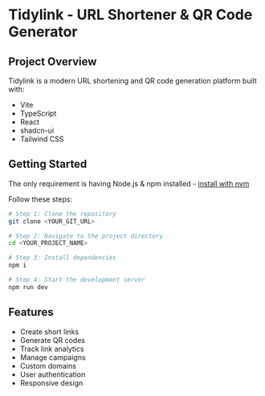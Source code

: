 
# Tidylink - URL Shortener & QR Code Generator

## Project Overview

Tidylink is a modern URL shortening and QR code generation platform built with:

- Vite
- TypeScript
- React
- shadcn-ui
- Tailwind CSS

## Getting Started

The only requirement is having Node.js & npm installed - [install with nvm](https://github.com/nvm-sh/nvm#installing-and-updating)

Follow these steps:

```sh
# Step 1: Clone the repository
git clone <YOUR_GIT_URL>

# Step 2: Navigate to the project directory
cd <YOUR_PROJECT_NAME>

# Step 3: Install dependencies
npm i

# Step 4: Start the development server
npm run dev
```

## Features

- Create short links
- Generate QR codes
- Track link analytics
- Manage campaigns
- Custom domains
- User authentication
- Responsive design

